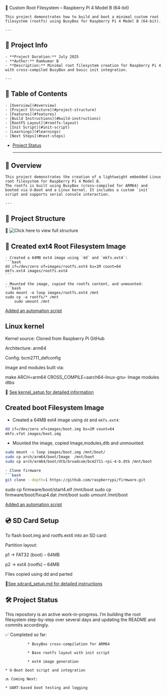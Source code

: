 🧩 Custom Root Filesystem – Raspberry Pi 4 Model B (64-bit)


	This project demonstrates how to build and boot a minimal custom root filesystem (rootfs) using BusyBox for Raspberry Pi 4 Model B (64-bit).

	---

## 📌 Project Info

	- **Project Duration:** July 2025  
	- **Author:** Ramkumar B  
	- **Description:** Minimal root filesystem creation for Raspberry Pi 4 with cross-compiled BusyBox and basic init integration.

	---

## 📑 Table of Contents

	- [Overview](#overview)
	- [Project Structure](#project-structure)
	- [Features](#features)
	- [Build Instructions](#build-instructions)
	- [RootFS Layout](#rootfs-layout)
	- [Init Script](#init-script)
	- [Learnings](#learnings)
	- [Next Steps](#next-steps)
- [Project Status](#project-status)

	---

## 📌 Overview

	This project demonstrates the creation of a lightweight embedded Linux root filesystem for Raspberry Pi 4 Model B.  
	The rootfs is built using BusyBox (cross-compiled for ARM64) and booted via U-Boot and a Linux kernel. It includes a custom `init` script and supports serial console interaction.

	---

## 📂 Project Structure

📸 ![Click here to view full structure](screenshots/project_structure.png)



## 🧱 Created ext4 Root Filesystem Image


	- Created a 64MB ext4 image using `dd` and `mkfs.ext4`:
	```bash
	dd if=/dev/zero of=images/rootfs.ext4 bs=1M count=64
	mkfs.ext4 images/rootfs.ext4
	```

	- Mounted the image, copied the rootfs content, and unmounted:
	```bash
	sudo mount -o loop images/rootfs.ext4 /mnt
	sudo cp -a rootfs/* /mnt
        sudo umount /mnt
 [Added an automation script](create_rootfs.sh)

## Linux kernel

Kernel source: Cloned from Raspberry Pi GitHub

Architecture: arm64

Config: bcm2711_defconfig

Image and modules built via:

make ARCH=arm64 CROSS_COMPILE=aarch64-linux-gnu- Image modules dtbs

📄 [See kernel_setup for detailed information](kernel_setup.md) 


## Created boot Filesystem Image

- Created a 64MB ext4 image using `dd` and `mkfs.ext4`:
```bash
dd if=/dev/zero of=images/boot.img bs=1M count=64
mkfs.vfat images/boot.img
```

- Mounted the image, copied Image,modules,dtb and unmounted:
```bash
sudo mount -o loop images/boot.img /mnt/boot/
sudo cp arch/arm64/boot/Image  /mnt/boot
sudo cp arch/arm64/boot/dtb/broadcom/bcm2711-rpi-4-b.dtb /mnt/boot

- Clone firmware
```bash
git clone --depth=1 https://github.com/raspberrypi/firmware.git
```

sudo cp firmware/boot/start4.elf /mnt/boot
sudo cp firmware/boot/fixup4.dat /mnt/boot
sudo umount /mnt/boot


[Added an automation script](create_image.sh)

## 💿 SD Card Setup

To flash boot.img and rootfs.ext4 into an SD card:

Partition layout:

p1 → FAT32 (boot) – 64MB

p2 → ext4 (rootfs) – 64MB

Files copied using dd and parted

📄[See sdcard_setup.md for detailed instructions](sdcard_setup.md)

## 🛠️ Project Status

This repository is an active work-in-progress. I’m building the root filesystem step-by-step over several days and updating the README and commits accordingly.

✅ Completed so far:

			  * BusyBox cross-compilation for ARM64

			  * Base rootfs layout with init script

			  * ext4 image generation

	* U-Boot boot script and integration

	🔜 Coming Next:

	* UART-based boot testing and logging



